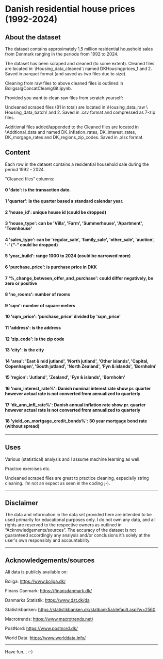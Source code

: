# Danish residential house prices (1992-2024)

## About the dataset

The dataset contains approximately 1,5 million residential household sales from Denmark ranging in the periode from 1992 to 2024. 

The dataset has been scraped and cleaned (to some extent). Cleaned files are located in: \Housing_data_cleaned \ named DKHousingprices_1 and 2. Saved in parquet format (and saved as two files due to size).

Cleaning from raw files to above cleaned files is outlined in BoligsalgConcatCleanigGit.ipynb.

Provided you want to clean raw files from scratch yourself:

Uncleaned scraped files (81 in total) are located in \Housing_data_raw \ Housing_data_batch1 and 2. Saved in .csv format and compressed as 7-zip files.

Additional files added/appended to the Cleaned files are located in \Addtional_data and named DK_inflation_rates, DK_interest_rates, DK_morgage_rates and DK_regions_zip_codes. Saved in .xlsx format.

## Content
Each row in the dataset contains a residential household sale during the period 1992 - 2024.

“Cleaned files” columns:

#### 0 'date': is the transaction date.

#### 1 'quarter': is the quarter based a standard calendar year.

#### 2 'house_id': unique house id (could be dropped)

#### 3 'house_type': can be 'Villa', 'Farm', 'Summerhouse', 'Apartment', 'Townhouse'

#### 4 'sales_type': can be 'regular_sale', 'family_sale', 'other_sale', 'auction', '-' (“-“ could be dropped)

#### 5 'year_build': range 1000 to 2024 (could be narrowed more)

#### 6 'purchase_price': is purchase price in DKK

#### 7 '%_change_between_offer_and_purchase': could differ negatively, be zero or positive

#### 8 'no_rooms': number of rooms

#### 9 'sqm': number of square meters

#### 10 'sqm_price': 'purchase_price' divided by 'sqm_price'

#### 11 'address': is the address

#### 12 'zip_code': is the zip code

#### 13 'city': is the city

#### 14 'area': 'East & mid jutland', 'North jutland', 'Other islands', 'Capital, Copenhagen', 'South jutland', 'North Zealand', 'Fyn & islands', 'Bornholm'

#### 15 'region': 'Jutland', 'Zealand', 'Fyn & islands', 'Bornholm'

#### 16 'nom_interest_rate%': Danish nominal interest rate show pr. quarter however actual rate is not converted from annualized to quarterly

#### 17 'dk_ann_infl_rate%': Danish annual inflation rate show pr. quarter however actual rate is not converted from annualized to quarterly 

#### 18 'yield_on_mortgage_credit_bonds%': 30 year mortgage bond rate (without spread)

*************************************

## Uses

Various (statistical) analysis and I assume machine learning as well. 

Practice exercises etc. 

Uncleaned scraped files are great to practice cleaning, especially string cleaning. I’m not an expect as seen in the coding ;-).

*************************************

## Disclaimer
The data and information in the data set provided here are intended to be used primarily for educational purposes only. I do not own any data, and all rights are reserved to the respective owners as outlined in “Acknowledgements/sources”. The accuracy of the dataset is not guaranteed accordingly any analysis and/or conclusions it’s solely at the user's own responsibly and accountability.

*************************************

## Acknowledgements/sources 

All data is publicly available on:

Boliga: https://www.boliga.dk/

Finans Danmark: https://finansdanmark.dk/

Danmarks Statistik: https://www.dst.dk/da

Statistikbanken: https://statistikbanken.dk/statbank5a/default.asp?w=2560

Macrotrends: https://www.macrotrends.net/

PostNord: https://www.postnord.dk/

World Data: https://www.worlddata.info/

*************************************

Have fun… :-)
